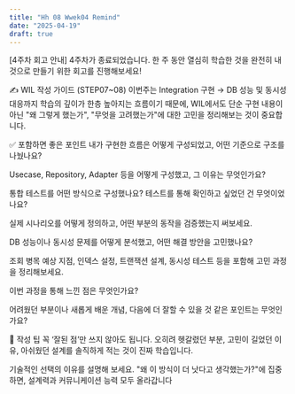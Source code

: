 ```yaml
---
title: "Hh 08 Wwek04 Remind"
date: "2025-04-19"
draft: true
---
```


[4주차 회고 안내]
4주차가 종료되었습니다.
한 주 동안 열심히 학습한 것을 완전히 내것으로 만들기 위한 회고를 진행해보세요!

✍️ WIL 작성 가이드 (STEP07~08)
이번주는 Integration 구현 → DB 성능 및 동시성 대응까지 학습의 깊이가 한층 높아지는 흐름이기 때문에, WIL에서도 단순 구현 내용이 아닌 "왜 그렇게 했는가", "무엇을 고려했는가"에 대한 고민을 정리해보는 것이 중요합니다.

✅ 포함하면 좋은 포인트
내가 구현한 흐름은 어떻게 구성되었고, 어떤 기준으로 구조를 나눴나요?

Usecase, Repository, Adapter 등을 어떻게 구성했고, 그 이유는 무엇인가요?

통합 테스트를 어떤 방식으로 구성했나요? 테스트를 통해 확인하고 싶었던 건 무엇이었나요?

실제 시나리오를 어떻게 정의하고, 어떤 부분의 동작을 검증했는지 써보세요.

DB 성능이나 동시성 문제를 어떻게 분석했고, 어떤 해결 방안을 고민했나요?

조회 병목 예상 지점, 인덱스 설정, 트랜잭션 설계, 동시성 테스트 등을 포함해 고민 과정을 정리해보세요.

이번 과정을 통해 느낀 점은 무엇인가요?

어려웠던 부분이나 새롭게 배운 개념, 다음에 더 잘할 수 있을 것 같은 포인트는 무엇인가요?

📌 작성 팁
꼭 ‘잘된 점’만 쓰지 않아도 됩니다.
오히려 헷갈렸던 부분, 고민이 길었던 이유, 아쉬웠던 설계를 솔직하게 적는 것이 진짜 학습입니다.

기술적인 선택의 이유를 설명해 보세요.
"왜 이 방식이 더 낫다고 생각했는가?"에 집중하면, 설계력과 커뮤니케이션 능력 모두 올라갑니다
